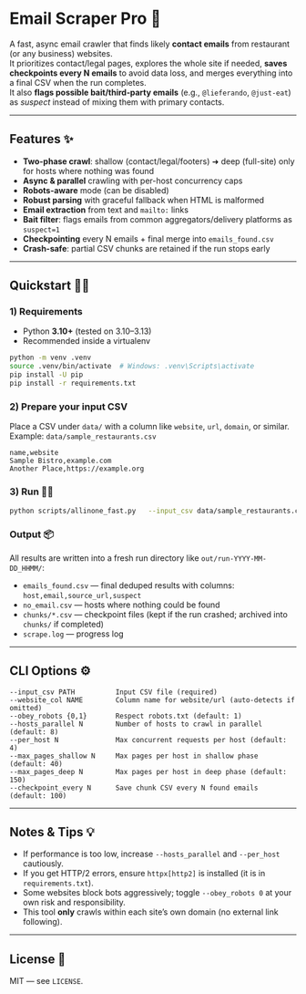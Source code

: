 # Email Scraper Pro 🚀

A fast, async email crawler that finds likely **contact emails** from restaurant (or any business) websites.  
It prioritizes contact/legal pages, explores the whole site if needed, **saves checkpoints every N emails** to avoid data loss, and merges everything into a final CSV when the run completes.  
It also **flags possible bait/third‑party emails** (e.g., `@lieferando`, `@just-eat`) as *suspect* instead of mixing them with primary contacts.

---

## Features ✨
- **Two-phase crawl**: shallow (contact/legal/footers) ➜ deep (full-site) only for hosts where nothing was found
- **Async & parallel** crawling with per-host concurrency caps
- **Robots-aware** mode (can be disabled)
- **Robust parsing** with graceful fallback when HTML is malformed
- **Email extraction** from text and `mailto:` links
- **Bait filter**: flags emails from common aggregators/delivery platforms as `suspect=1`
- **Checkpointing** every N emails + final merge into `emails_found.csv`
- **Crash-safe**: partial CSV chunks are retained if the run stops early

---

## Quickstart 🧑‍🍳

### 1) Requirements
- Python **3.10+** (tested on 3.10–3.13)
- Recommended inside a virtualenv

```bash
python -m venv .venv
source .venv/bin/activate  # Windows: .venv\Scripts\activate
pip install -U pip
pip install -r requirements.txt
```

### 2) Prepare your input CSV
Place a CSV under `data/` with a column like `website`, `url`, `domain`, or similar.  
Example: `data/sample_restaurants.csv`

```csv
name,website
Sample Bistro,example.com
Another Place,https://example.org
```

### 3) Run 🏃‍♂️
```bash
python scripts/allinone_fast.py   --input_csv data/sample_restaurants.csv   --obey_robots 1   --hosts_parallel 12   --per_host 6   --max_pages_shallow 50   --max_pages_deep 200   --checkpoint_every 100
```

### Output 📦
All results are written into a fresh run directory like `out/run-YYYY-MM-DD_HHMM/`:
- `emails_found.csv` — final deduped results with columns: `host,email,source_url,suspect`
- `no_email.csv` — hosts where nothing could be found
- `chunks/*.csv` — checkpoint files (kept if the run crashed; archived into `chunks/` if completed)
- `scrape.log` — progress log

---

## CLI Options ⚙️
```
--input_csv PATH          Input CSV file (required)
--website_col NAME        Column name for website/url (auto-detects if omitted)
--obey_robots {0,1}       Respect robots.txt (default: 1)
--hosts_parallel N        Number of hosts to crawl in parallel (default: 8)
--per_host N              Max concurrent requests per host (default: 4)
--max_pages_shallow N     Max pages per host in shallow phase (default: 40)
--max_pages_deep N        Max pages per host in deep phase (default: 150)
--checkpoint_every N      Save chunk CSV every N found emails (default: 100)
```

---

## Notes & Tips 💡
- If performance is too low, increase `--hosts_parallel` and `--per_host` cautiously.
- If you get HTTP/2 errors, ensure `httpx[http2]` is installed (it is in `requirements.txt`).
- Some websites block bots aggressively; toggle `--obey_robots 0` at your own risk and responsibility.
- This tool **only** crawls within each site’s own domain (no external link following).

---

## License 📄
MIT — see `LICENSE`.
